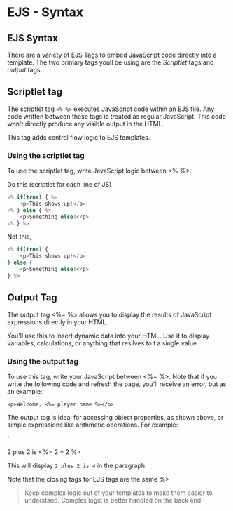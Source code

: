 # EJS - Syntax
## EJS Syntax
There are a variety of EJS Tags to embed JavaScript code directly into a template. The two primary tags youll be using are the *Scriptlet* tags and *output* tags. 
        
## Scriptlet tag

The scriptlet tag `<% %>` executes JavaScript code within an EJS file. Any code written between these tags is treated as regular JavaScript. This code won't directly produce any visible output in the HTML. 

This tag adds control flow logic to EJS templates.

### Using the scriptlet tag
To use the scriptlet tag, write JavaScript logic between <% %>.

Do this (scriptlet for each line of JS)
```javascript
<% if(true) { %>
    <p>This shows up!</p>
<% } else { %>
    <p>Something else!</p>
<% } %>
```


Not this,
            
```javascript
<% if(true) {
    <p>This shows up!</p>
} else {
    <p>Something else!</p>
} %>
```

## Output Tag
The output tag <%= %> allows you to display the results of JavaScript expressions directly in your HTML. 

You'll use this to insert dynamic data into your HTML. Use it to display variables, calculations, or anything that resilves to t a single value. 

### Using the output tag
To use this tag, write your JavaScript between <%= %>. Note that if you write the following code and refresh the page, you'll receive an error, but as an example:

`<p>Welcome, <%= player.name %></p>`

The output tag is ideal for accessing object properties, as shown above, or simple expressions like arithmetic operations. For example:

'<p>2 plus 2 is <%= 2 + 2 %><p>

This will display `2 plus 2 is 4` in the paragraph.

Note that the closing tags for EJS tags are the same %>

> Keep complex logic out of your templates to make them easier to understand. Complex logic is better handled on the back end. 
